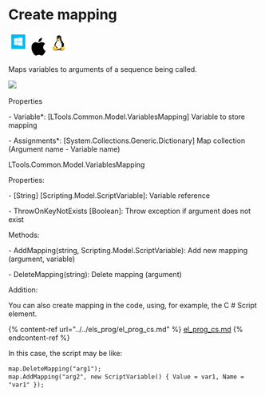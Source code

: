 # Create mapping

![](<../../../../.gitbook/assets/image (296).png>)

Maps variables to arguments of a sequence being called.

![](../../../../.gitbook/assets/Data\_create\_mapping.png)

Properties

&#x20;\- Variable\*: \[LTools.Common.Model.VariablesMapping] Variable to store mapping

&#x20;\- Assignments\*: \[System.Collections.Generic.Dictionary] Map collection (Argument name - Variable name)

LTools.Common.Model.VariablesMapping

Properties:

&#x20;\- \[String] \[Scripting.Model.ScriptVariable]: Variable reference

&#x20;\- ThrowOnKeyNotExists \[Boolean]: Throw exception if argument does not exist

Methods:

&#x20;\- AddMapping(string, Scripting.Model.ScriptVariable): Add new mapping (argument, variable)

&#x20;\- DeleteMapping(string): Delete mapping (argument)

Addition:

You can also create mapping in the code, using, for example, the C # Script element.&#x20;

{% content-ref url="../../els_prog/el_prog_cs.md" %}
[el\_prog\_cs.md](../../els\_prog/el\_prog\_cs.md)
{% endcontent-ref %}

In this case, the script may be like:

```
map.DeleteMapping("arg1");
map.AddMapping("arg2", new ScriptVariable() { Value = var1, Name = "var1" });
```

